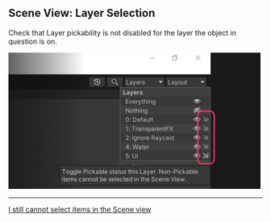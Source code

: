## Scene View: Layer Selection
Check that Layer pickability is not disabled for the layer the object in question is on.

![Scene View Visibility](scene-view-layer-pickability.png)  

---  

[I still cannot select items in the Scene view](Deep%20Selection.md)
